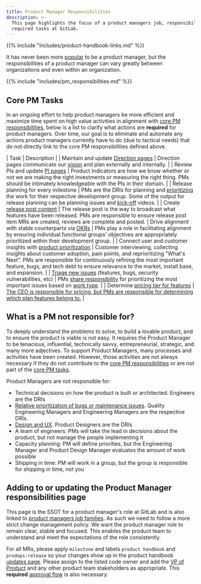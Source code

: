 ```yaml
---
title: Product Manager Responsibilities
description: >-
  This page highlights the focus of a product managers job, responsibilities and
  required tasks at GitLab.
---
```


{{% include "includes/product-handbook-links.md" %}}

It has never been more [popular](https://medium.com/agileinsider/incredible-growth-in-demand-for-product-managers-in-the-us-but-not-necessarily-in-the-places-youd-936fec5c1932) to be a product manager,
but the responsibilities of a product manager can vary greatly between organizations and even within an organization.

{{% include "includes/pm_responsibilities.md" %}}

## Core PM Tasks

In an ongoing effort to help product managers be more efficient and maximize time spent on high value activities in alignment with [core PM responsibilities](#core-pm-responsibilities), below is a list to clarify what actions are **required** for product managers. Over time, our goal is to eliminate and automate any actions product managers currently have to do (due to tactical needs) that do not directly link to the core PM responsibilities defined above.

| Task | Description |
| Maintain and update [Direction pages](https://about.gitlab.com/direction/#devops-stages) | Direction pages communicate our [vision](https://about.gitlab.com/direction/) and plan externally and internally. |
| Review PIs and update [PI pages](/handbook/product/performance-indicators/) | Product Indicators are how we know whether or not we are making the right investments or measuring the right thing. PMs should be intimately knowledgeable with the PIs in their domain. |
| Release planning for every milestone | PMs are the DRIs for planning and [prioritizing](/handbook/product/product-processes/#prioritization-ahead-of-kickoff) the work for their respective development group. Some of the output for release planning can be planning issues and [kick-off](/handbook/product/product-processes/#kickoff-meetings) videos. |
| Create [release post content](/handbook/product/product-processes/#release-posts) | The release post is the way to broadcast what features have been released. PMs are responsible to ensure release post item MRs are created, reviews are complete and posted.
| Drive alignment with stable counterparts via [OKRs](/handbook/product/product-processes/#objectives-and-key-results-okrs) | PMs play a role in facilitating alignment by ensuring individual functional groups' objectives are appropriately prioritized within their development group. |
| Connect user and customer insights with [product prioritization](/handbook/product/product-processes/#issues-important-to-customers) | Customer interviewing, collecting insights about customer adoption, pain points, and reprioritizing "What's Next". PMs are responsible for continuously refining the most important feature, bugs, and tech debt to ensure relevance to the market, install base, and expansion. |
| [Triage new issues](/handbook/product/product-processes/#prioritization) (features, bugs, security vulnerabilities, etc) | PMs [share responsibility](/handbook/product/product-processes#prioritization-for-feature-maintenance-and-bugs) for prioritizing the most important issues based on [work type](https://about.gitlab.com/handbook/engineering/metrics/#work-type-classification). |
| Determine [pricing tier for features](/handbook/company/pricing/) | [The CEO is responsible for pricing, but PMs are responsible for determining which plan features belong to.](/handbook/company/pricing/#departments) |

## What is a PM not responsible for?

To deeply understand the problems to solve, to build a lovable product, and to ensure the product is viable is not easy. It requires the Product Manager to be tenacious, influential, technically savvy, entrepreneurial, strategic, and many more adjectives. To support Product Managers, many processes and activities have been created. However, those activities are not always necessary if they do not contribute to the [core PM responsibilities](#core-pm-responsibilities) or are not part of the [core PM tasks](#core-pm-tasks).

Product Managers are not responsible for:

- Technical decisions on how the product is built or architected. Engineers are the DRIs
- [Relative prioritization of bugs or maintenance issues](/handbook/product/product-processes#prioritization-for-feature-maintenance-and-bugs). Quality Engineering Managers and Engineering Managers are the respective DRIs.
- [Design and UX](/handbook/product/product-processes/product-mgt-operations/pm-operating-procedures/#working-with-user-experience-ux). Product Designers are the DRIs
- A team of engineers: PMs will take the lead in decisions about the product, but not manage the people implementing it
- Capacity planning: PM will define priorities, but the Engineering Manager and Product Design Manager evaluates the amount of work possible
- Shipping in time: PM will work in a group, but the group is responsible for shipping in time, not you

## Adding to or updating the Product Manager responsibilities page

This page is the SSOT for a product manager's role at GitLab and is also linked to [product managers job families](/job-families/product/product-manager/). As such we need to follow a more strict change management policy. We want the product manager role to remain clear, stable and focused. This enables the product team to understand and meet the expectations of the role consistently.

For all MRs, please apply `milestone` and labels `product handbook` and `prodops:release` so your changes show up in the product handbook [updates page](/handbook/product/handbook-updates/). Please assign to the listed code owner and add the [VP of Product](https://gitlab.com/david) and any other product team stakeholders as appropriate. This  **required** [approval flow](/handbook/hiring/job-families/#approval-flow) is also necessary.
